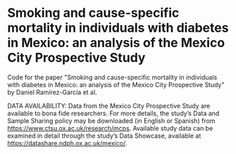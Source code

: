 # Smoking and cause-specific mortality in individuals with diabetes in Mexico: an analysis of the Mexico City Prospective Study

Code for the paper "Smoking and cause-specific mortality in individuals with diabetes in Mexico: an analysis of the Mexico City Prospective Study" by Daniel Ramírez-García et al.

DATA AVAILABILITY: Data from the Mexico City Prospective Study are available to bona fide researchers. For more details, the study’s Data and Sample Sharing policy may be downloaded (in English or Spanish) from https://www.ctsu.ox.ac.uk/research/mcps. Available study data can be examined in detail through the study’s Data Showcase, available at https://datashare.ndph.ox.ac.uk/mexico/.

